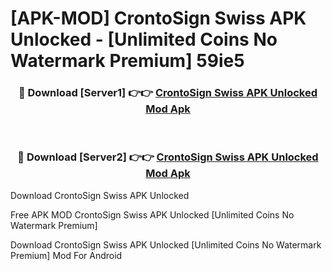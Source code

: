 # [APK-MOD] CrontoSign Swiss APK Unlocked - [Unlimited Coins No Watermark Premium] 59ie5



<div align="center">
<h3>🔴 Download [Server1] 👉👉 <a href="https://momento.my/?title=CrontoSign_Swiss_APK_Unlocked">CrontoSign Swiss APK Unlocked Mod Apk</a></h3><br>

<h3>🔴 Download [Server2] 👉👉 <a href="https://momento.my/?title=CrontoSign_Swiss_APK_Unlocked">CrontoSign Swiss APK Unlocked Mod Apk</a></h3>
</div>



Download CrontoSign Swiss APK Unlocked 

Free APK MOD CrontoSign Swiss APK Unlocked [Unlimited Coins No Watermark Premium]

Download CrontoSign Swiss APK Unlocked [Unlimited Coins No Watermark Premium] Mod For Android
